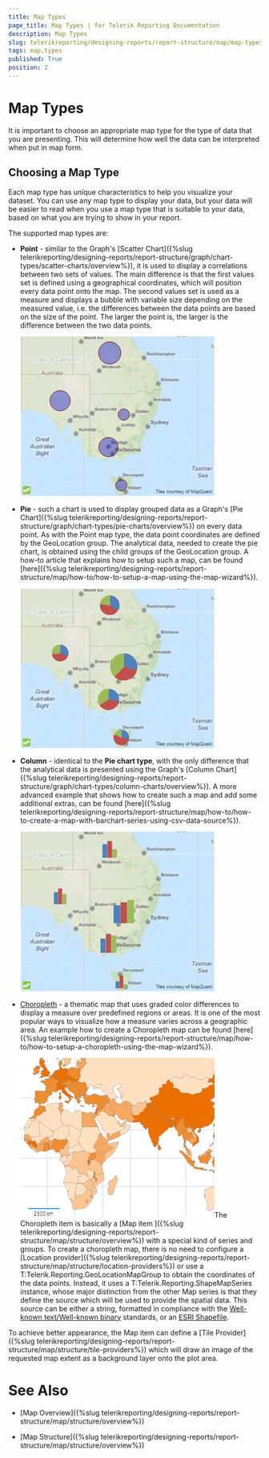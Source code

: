 ```yaml
---
title: Map Types
page_title: Map Types | for Telerik Reporting Documentation
description: Map Types
slug: telerikreporting/designing-reports/report-structure/map/map-types
tags: map,types
published: True
position: 2
---
```


# Map Types



It is important to choose an appropriate map type for the type of data that you are presenting. This will determine how well the data can be interpreted when put in map form.

## Choosing a Map Type

Each map type has unique characteristics to help you visualize your dataset. You can use any map type to
          display your data, but your data will be easier to read when you use a map type that is suitable to your data,
          based on what you are trying to show in your report.
        

The supported map types are:
        

* __Point__ - similar to the Graph's [Scatter Chart]({%slug telerikreporting/designing-reports/report-structure/graph/chart-types/scatter-charts/overview%}),
              it is used to display a correlations between two sets of values.
              The main difference is that the first values set is defined using a geographical coordinates, which will position every data point onto the map.
              The second values set is used as a measure and displays a bubble with variable size depending on the measured value, i.e. 
              the differences between the data points are based on the size of the point. The larger the point is, 
              the larger is the difference between the two data points.
              
  ![Map Point Chart](images/Map/MapPointChart.png)

* __Pie__ - such a chart is used to display grouped data as a Graph's
              [Pie Chart]({%slug telerikreporting/designing-reports/report-structure/graph/chart-types/pie-charts/overview%}) on every data point. As with the Point map type, the data point
              coordinates are defined by the GeoLocation group. The analytical data, needed to create the pie chart, is obtained using the child groups
              of the GeoLocation group. A how-to article that explains how to setup such a map, can be found
              [here]({%slug telerikreporting/designing-reports/report-structure/map/how-to/how-to-setup-a-map-using-the-map-wizard%}).
              
  ![Map Pie Chart](images/Map/MapPieChart.png)

* __Column__ - identical to the __Pie chart type__, with the only difference that the analytical
              data is presented using the Graph's [Column Chart]({%slug telerikreporting/designing-reports/report-structure/graph/chart-types/column-charts/overview%}). A more advanced example
              that shows how to create such a map and add some additional extras, can be found
              [here]({%slug telerikreporting/designing-reports/report-structure/map/how-to/how-to-create-a-map-with-barchart-series-using-csv-data-source%}).
              
  ![Map Column Chart](images/Map/MapColumnChart.png)

* [Choropleth](http://en.wikipedia.org/wiki/Choropleth_map)
               - a thematic map that uses graded color differences to display a
              measure over predefined regions or areas. It is one of the most popular ways to visualize how a measure varies across
              a geographic area. An example how to create a Choropleth map can be found 
              [here]({%slug telerikreporting/designing-reports/report-structure/map/how-to/how-to-setup-a-choropleth-using-the-map-wizard%}).
            
  ![Choropleth Chart Type](images/Map/Choropleth/Choropleth_ChartType.png)The Choropleth item is basically a [Map item ]({%slug telerikreporting/designing-reports/report-structure/map/structure/overview%}) with a special kind of series and groups.
              To create a choropleth map, there is no need to configure a [Location provider]({%slug telerikreporting/designing-reports/report-structure/map/structure/location-providers%})
              or use a T:Telerik.Reporting.GeoLocationMapGroup to obtain the coordinates of the data points.
              Instead, it uses a T:Telerik.Reporting.ShapeMapSeries instance, whose major distinction from the
              other Map series is that they define the source which will be used to provide the spatial data. This source can be either a string, formatted
              in compliance with the
              [Well-known text/Well-known binary](http://en.wikipedia.org/wiki/Well-known_text)
              standards, or an
              [ESRI Shapefile](http://en.wikipedia.org/wiki/Shapefile).
            



To achieve better appearance, the Map item can define a [Tile Provider]({%slug telerikreporting/designing-reports/report-structure/map/structure/tile-providers%}) which will
          draw an image of the requested map extent as a background layer onto the plot area.
        

# See Also

 * [Map Overview]({%slug telerikreporting/designing-reports/report-structure/map/structure/overview%})

 * [Map Structure]({%slug telerikreporting/designing-reports/report-structure/map/structure/overview%})

